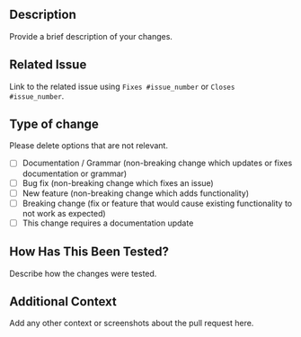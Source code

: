 ## Description

Provide a brief description of your changes.

## Related Issue

Link to the related issue using `Fixes #issue_number` or `Closes #issue_number`.

## Type of change

Please delete options that are not relevant.

- [ ] Documentation / Grammar (non-breaking change which updates or fixes documentation or grammar)
- [ ] Bug fix (non-breaking change which fixes an issue)
- [ ] New feature (non-breaking change which adds functionality)
- [ ] Breaking change (fix or feature that would cause existing functionality to not work as expected)
- [ ] This change requires a documentation update

## How Has This Been Tested?

Describe how the changes were tested.

## Additional Context

Add any other context or screenshots about the pull request here.
